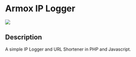 # Armox IP Logger
![](https://github.com/ClementMichaux/simple-iplogger-and-url-shortener/blob/main/demo.gif)

## Description
A simple IP Logger and URL Shortener in PHP and Javascript.
